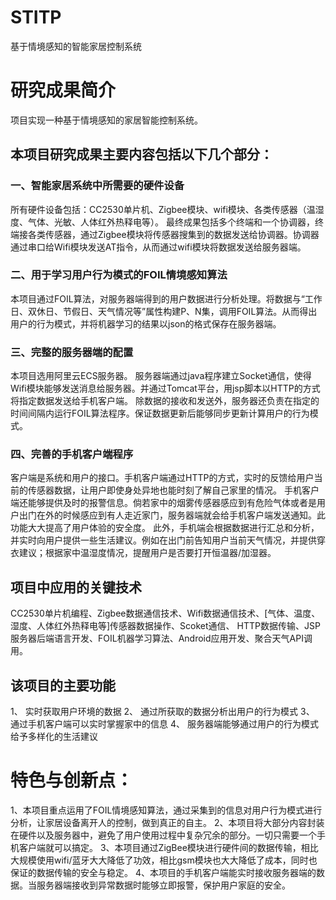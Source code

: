 # STITP
基于情境感知的智能家居控制系统

# 研究成果简介
项目实现一种基于情境感知的家居智能控制系统。
## 本项目研究成果主要内容包括以下几个部分：
### 一、智能家居系统中所需要的硬件设备
所有硬件设备包括：CC2530单片机、Zigbee模块、wifi模块、各类传感器（温湿度、气体、光敏、人体红外热释电等）。
最终成果包括多个终端和一个协调器，终端接各类传感器，通过Zigbee模块将传感器搜集到的数据发送给协调器。协调器通过串口给Wifi模块发送AT指令，从而通过wifi模块将数据发送给服务器端。
### 二、用于学习用户行为模式的FOIL情境感知算法
本项目通过FOIL算法，对服务器端得到的用户数据进行分析处理。将数据与“工作日、双休日、节假日、天气情况等”属性构建P、N集，调用FOIL算法。从而得出用户的行为模式，并将机器学习的结果以json的格式保存在服务器端。
### 三、完整的服务器端的配置
本项目选用阿里云ECS服务器。
服务器端通过java程序建立Socket通信，使得Wifi模块能够发送消息给服务器。并通过Tomcat平台，用jsp脚本以HTTP的方式将指定数据发送给手机客户端。
除数据的接收和发送外，服务器还负责在指定的时间间隔内运行FOIL算法程序。保证数据更新后能够同步更新计算用户的行为模式。 
### 四、完善的手机客户端程序
客户端是系统和用户的接口。手机客户端通过HTTP的方式，实时的反馈给用户当前的传感器数据，让用户即使身处异地也能时刻了解自己家里的情况。
手机客户端还能够提供及时的报警信息。倘若家中的烟雾传感器感应到有危险气体或者是用户出门在外的时候感应到有人走近家门，服务器端就会给手机客户端发送通知。此功能大大提高了用户体验的安全度。
此外，手机端会根据数据进行汇总和分析，并实时向用户提供一些生活建议。例如在出门前告知用户当前天气情况，并提供穿衣建议；根据家中温湿度情况，提醒用户是否要打开恒温器/加湿器。

## 项目中应用的关键技术
CC2530单片机编程、Zigbee数据通信技术、Wifi数据通信技术、[气体、温度、湿度、人体红外热释电等]传感器数据操作、Scoket通信、 HTTP数据传输、JSP服务器后端语言开发、FOIL机器学习算法、Android应用开发、聚合天气API调用。

## 该项目的主要功能
1、	实时获取用户环境的数据
2、	通过所获取的数据分析出用户的行为模式
3、	通过手机客户端可以实时掌握家中的信息
4、	服务器端能够通过用户的行为模式给予多样化的生活建议

# 特色与创新点：
1、本项目重点运用了FOIL情境感知算法，通过采集到的信息对用户行为模式进行分析，让家居设备离开人的控制，做到真正的自主。
2、本项目将大部分内容封装在硬件以及服务器中，避免了用户使用过程中复杂冗余的部分。一切只需要一个手机客户端就可以搞定。
3、本项目通过ZigBee模块进行硬件间的数据传输，相比大规模使用wifi/蓝牙大大降低了功效，相比gsm模块也大大降低了成本，同时也保证的数据传输的安全与稳定。
4、本项目的手机客户端能实时接收服务器端的数据。当服务器端接收到异常数据时能够立即报警，保护用户家庭的安全。
